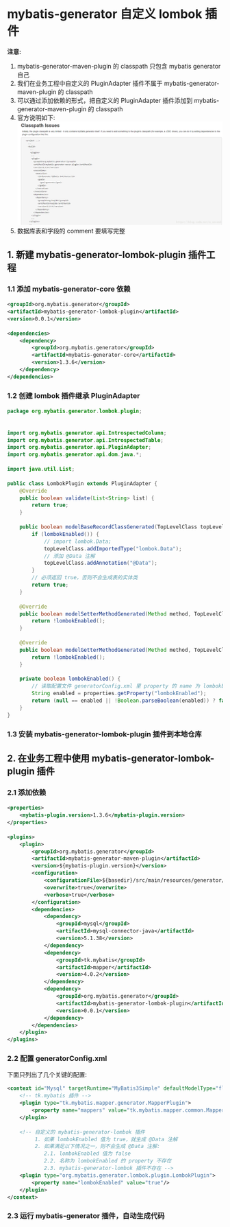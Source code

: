 # mybatis-generator 自定义 lombok 插件
**注意:**
1. mybatis-generator-maven-plugin 的 classpath 只包含 mybatis generator 自己
2. 我们在业务工程中自定义的 PluginAdapter 插件不属于 mybatis-generator-maven-plugin 的 classpath
3. 可以通过添加依赖的形式，把自定义的 PluginAdapter 插件添加到 mybatis-generator-maven-plugin 的 classpath
4. 官方说明如下:
   ![mybatis-generator-plugin-01.png](./images/mybatis-generator-plugin-01.png 'mybatis-generator-plugin-01')
5. 数据库表和字段的 comment 要填写完整

## 1. 新建 mybatis-generator-lombok-plugin 插件工程
### 1.1 添加 mybatis-generator-core 依赖
```xml
<groupId>org.mybatis.generator</groupId>
<artifactId>mybatis-generator-lombok-plugin</artifactId>
<version>0.0.1</version>

<dependencies>
    <dependency>
        <groupId>org.mybatis.generator</groupId>
        <artifactId>mybatis-generator-core</artifactId>
        <version>1.3.6</version>
    </dependency>
</dependencies>
```

### 1.2 创建 lombok 插件继承 PluginAdapter
```java
package org.mybatis.generator.lombok.plugin;


import org.mybatis.generator.api.IntrospectedColumn;
import org.mybatis.generator.api.IntrospectedTable;
import org.mybatis.generator.api.PluginAdapter;
import org.mybatis.generator.api.dom.java.*;

import java.util.List;

public class LombokPlugin extends PluginAdapter {
    @Override
    public boolean validate(List<String> list) {
        return true;
    }

    public boolean modelBaseRecordClassGenerated(TopLevelClass topLevelClass, IntrospectedTable introspectedTable) {
        if (lombokEnabled()) {
            // import lombok.Data;
            topLevelClass.addImportedType("lombok.Data");
            // 添加 @Data 注解
            topLevelClass.addAnnotation("@Data");
        }
        // 必须返回 true，否则不会生成表的实体类
        return true;
    }

    @Override
    public boolean modelSetterMethodGenerated(Method method, TopLevelClass topLevelClass, IntrospectedColumn introspectedColumn, IntrospectedTable introspectedTable, ModelClassType modelClassType) {
        return !lombokEnabled();
    }

    @Override
    public boolean modelGetterMethodGenerated(Method method, TopLevelClass topLevelClass, IntrospectedColumn introspectedColumn, IntrospectedTable introspectedTable, ModelClassType modelClassType) {
        return !lombokEnabled();
    }

    private boolean lombokEnabled() {
        // 读取配置文件 generatorConfig.xml 里 property 的 name 为 lombokEnabled 的值
        String enabled = properties.getProperty("lombokEnabled");
        return (null == enabled || !Boolean.parseBoolean(enabled)) ? false : true;
    }
}
```

### 1.3 安装 mybatis-generator-lombok-plugin 插件到本地仓库

## 2. 在业务工程中使用 mybatis-generator-lombok-plugin 插件
### 2.1 添加依赖
```xml
<properties>
	<mybatis-plugin.version>1.3.6</mybatis-plugin.version>
</properties>

<plugins>
	<plugin>
		<groupId>org.mybatis.generator</groupId>
		<artifactId>mybatis-generator-maven-plugin</artifactId>
		<version>${mybatis-plugin.version}</version>
		<configuration>
			<configurationFile>${basedir}/src/main/resources/generator/generatorConfig.xml</configurationFile>
			<overwrite>true</overwrite>
			<verbose>true</verbose>
		</configuration>
		<dependencies>
			<dependency>
				<groupId>mysql</groupId>
				<artifactId>mysql-connector-java</artifactId>
				<version>5.1.38</version>
			</dependency>
			<dependency>
				<groupId>tk.mybatis</groupId>
				<artifactId>mapper</artifactId>
				<version>4.0.2</version>
			</dependency>
			<dependency>
				<groupId>org.mybatis.generator</groupId>
				<artifactId>mybatis-generator-lombok-plugin</artifactId>
				<version>0.0.1</version>
			</dependency>
		</dependencies>
	</plugin>
</plugins>
```

### 2.2 配置 generatorConfig.xml
下面只列出了几个关键的配置:

```xml
<context id="Mysql" targetRuntime="MyBatis3Simple" defaultModelType="flat">
	<!-- tk.mybatis 插件 -->
	<plugin type="tk.mybatis.mapper.generator.MapperPlugin">
		<property name="mappers" value="tk.mybatis.mapper.common.Mapper"/>
	</plugin>
  
	<!-- 自定义的 mybatis-generator-lombok 插件
		 1. 如果 lombokEnabled 值为 true，就生成 @Data 注解
		 2. 如果满足以下情况之一，则不会生成 @Data 注解:
			2.1. lombokEnabled 值为 false
			2.2. 名称为 lombokEnabled 的 property 不存在
			2.3. mybatis-generator-lombok 插件不存在 -->
	<plugin type="org.mybatis.generator.lombok.plugin.LombokPlugin">
		<property name="lombokEnabled" value="true"/>
	</plugin>
</context>
```

### 2.3 运行 mybatis-generator 插件，自动生成代码
